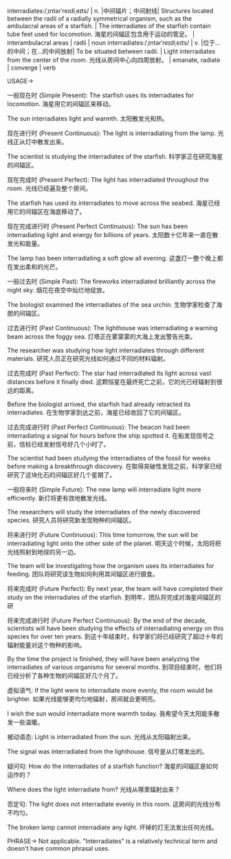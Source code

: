 interradiates:/ˌɪntərˈreɪdiˌeɪts/ | n. |中间辐片；中间射线| Structures located between the radii of a radially symmetrical organism, such as the ambulacral areas of a starfish. | The interradiates of the starfish contain tube feet used for locomotion. 海星的间辐区包含用于运动的管足。 |  interambulacral areas | radii | noun
interradiates:/ˌɪntərˈreɪdiˌeɪts/ | v. |位于…的中间；在…的中间放射| To be situated between radii.  | Light interradiates from the center of the room. 光线从房间中心向四周放射。 | emanate, radiate | converge | verb


USAGE->

一般现在时 (Simple Present):
The starfish uses its interradiates for locomotion. 海星用它的间辐区来移动。

The sun interradiates light and warmth. 太阳散发光和热。


现在进行时 (Present Continuous):
The light is interradiating from the lamp. 光线正从灯中散发出来。

The scientist is studying the interradiates of the starfish. 科学家正在研究海星的间辐区。


现在完成时 (Present Perfect):
The light has interradiated throughout the room. 光线已经遍及整个房间。

The starfish has used its interradiates to move across the seabed. 海星已经用它的间辐区在海底移动了。


现在完成进行时 (Present Perfect Continuous):
The sun has been interradiating light and energy for billions of years.  太阳数十亿年来一直在散发光和能量。

The lamp has been interradiating a soft glow all evening.  这盏灯一整个晚上都在发出柔和的光芒。


一般过去时 (Simple Past):
The fireworks interradiated brilliantly across the night sky. 烟花在夜空中灿烂地绽放。

The biologist examined the interradiates of the sea urchin. 生物学家检查了海胆的间辐区。


过去进行时 (Past Continuous):
The lighthouse was interradiating a warning beam across the foggy sea. 灯塔正在雾蒙蒙的大海上发出警告光束。

The researcher was studying how light interradiates through different materials.  研究人员正在研究光线如何通过不同的材料辐射。


过去完成时 (Past Perfect):
The star had interradiated its light across vast distances before it finally died. 这颗恒星在最终死亡之前，它的光已经辐射到很远的距离。

Before the biologist arrived, the starfish had already retracted its interradiates. 在生物学家到达之前，海星已经收回了它的间辐区。


过去完成进行时 (Past Perfect Continuous):
The beacon had been interradiating a signal for hours before the ship spotted it.  在船发现信号之前，信标已经发射信号好几个小时了。

The scientist had been studying the interradiates of the fossil for weeks before making a breakthrough discovery.  在取得突破性发现之前，科学家已经研究了这块化石的间辐区好几个星期了。


一般将来时 (Simple Future):
The new lamp will interradiate light more efficiently.  新灯将更有效地散发光线。

The researchers will study the interradiates of the newly discovered species. 研究人员将研究新发现物种的间辐区。


将来进行时 (Future Continuous):
This time tomorrow, the sun will be interradiating light onto the other side of the planet. 明天这个时候，太阳将把光线照射到地球的另一边。

The team will be investigating how the organism uses its interradiates for feeding. 团队将研究该生物如何利用其间辐区进行摄食。


将来完成时 (Future Perfect):
By next year, the team will have completed their study on the interradiates of the starfish. 到明年，团队将完成对海星间辐区的研


将来完成进行时 (Future Perfect Continuous):
By the end of the decade, scientists will have been studying the effects of interradiating energy on this species for over ten years. 到这十年结束时，科学家们将已经研究了超过十年的辐射能量对这个物种的影响。

By the time the project is finished, they will have been analyzing the interradiates of various organisms for several months.  到项目结束时，他们将已经分析了各种生物的间辐区好几个月了。


虚拟语气:
If the light were to interradiate more evenly, the room would be brighter. 如果光线能够更均匀地辐射，房间就会更明亮。

I wish the sun would interradiate more warmth today. 我希望今天太阳能多散发一些温暖。


被动语态:
Light is interradiated from the sun. 光线从太阳辐射出来。

The signal was interradiated from the lighthouse. 信号是从灯塔发出的。


疑问句:
How do the interradiates of a starfish function? 海星的间辐区是如何运作的？

Where does the light interradiate from? 光线从哪里辐射出来？


否定句:
The light does not interradiate evenly in this room.  这房间的光线分布不均匀。

The broken lamp cannot interradiate any light. 坏掉的灯无法发出任何光线。


PHRASE->
Not applicable.  "Interradiates" is a relatively technical term and doesn't have common phrasal uses.
